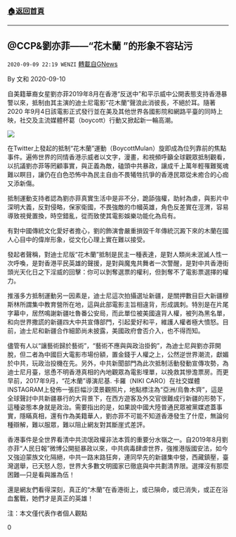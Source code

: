 ###  [:house:返回首頁](https://github.com/ourhimalayas/txt)
---

## @CCP&amp;劉亦菲——“花木蘭 ”的形象不容玷污
`2020-09-09 22:19 WENZI` [轉載自GNews](https://gnews.org/zh-hant/344592/)

By 文和
2020-09-10

自美籍華裔女星劉亦菲2019年8月在香港“反送中”和平示威中公開表態支持香港暴警以來，抵制由其主演的迪士尼電影“花木蘭”聲浪此消彼長，不絕於耳。隨著2020 年9月4日該電影正式發行並在美及其他世界各國影院和網路平臺的同時上映，社交及主流媒體杯葛（boycott）行動又掀起新一輪高潮。

![](https://s3.amazonaws.com/gnews-media-offload/wp-content/uploads/2020/09/09220635/IMG_6664.jpg)

在Twitter上發起的抵制“花木蘭”運動（BoycottMulan）旋即成為位列靠前的焦點事件。遍佈世界的同情香港示威者以文字，漫畫，和視頻呼籲全球觀眾抵制觀看，以抗議劉亦菲等罔顧事實，與正義為敵，磕頭中共暴政，讓成千上萬年輕罹難冤魂難以瞑目，讓仍在白色恐怖中為民主自由不畏犧牲抗爭的香港民眾從未癒合的心痂又添新傷。

抵制運動支持者認為劉亦菲真實生活中是非不分，跪舔強權，助紂為虐，與影片中深明大義，反對侵略，保家衛國，不畏強敵的巾幗英雄，角色反差實在涇渭，容易導致視覺置換，時空錯亂，從而致使其電影娛樂功能化為烏有。

有對中國傳統文化愛好者擔心，劉的飾演會嚴重損毀千年傳統沉澱下來的木蘭在國人心目中的偉岸形象，從文化心理上實在難以接受。

發起者聲稱，對迪士尼版“花木蘭”抵制是民主一種表達，是對人類尚未泯滅人性一次呼喚，是對香港平民英雄的聲援，是對與魔鬼共舞者一次警醒，是對中共香港街頭光天化日之下淫威的回擊：你可以剝奪選票的權利，但剝奪不了電影票選擇的權力。

推漲多方抵制運動另一因素是，迪士尼這次拍攝選址新疆，是關押數目巨大新疆穆斯林所謂集中教育營所在地，這與此部電影主旨相違背，形成諷刺。特別是在片尾字幕中，居然鳴謝新疆吐魯番公安局，而此單位被美國違背人權，被列為黑名單，和向世界撒謊的新疆四大中共宣傳部門，引起愛好和平，維護人權者極大憤怒。目前，迪士尼和新疆合作細節尚未披露，美國政府會否介入，也不得而知。

儘管有人以“讓藝術歸於藝術”，“藝術不應與與政治掛鉤”，為迪士尼與劉亦菲開脫，但二者為中國巨大電影市場份額，置金錢于人權之上，公然逆世界潮流，獻媚於中共，玩政治投機在先。另外，中共新聞部門為此次抵制活動發動宣傳攻勢，為迪士尼月臺，慫恿不明香港真相的內地觀眾為電影埋單，以挽救其慘澹票房。而更早前，2017年9月，“花木蘭”導演尼基. 卡羅（NIKI CARO）在社交媒體INSTAGRAM上發佈一張巨幅沙漠景觀照片，地點標注為“亞洲/烏魯木齊”，這是全球聲討中共新疆暴行的大背景下，在西方遊客及外交官很難成行新疆的形勢下，這種姿態本身就是政治。需要指出的是，如果說中國大陸普通民眾被黨媒遮蓋事實，隱瞞真相，還有作為美籍華人，劉亦菲不可能不知道香港發生了什麼，無論何種辯解，難以服眾，難以阻止網友對其斷崖式差評。

香港事件是全世界看清中共流氓政權非法本質的重要分水嶺之一。自2019年8月劉亦菲“人民日報”微博公開挺暴政以來，中共病毒肆虐世界，強推港版國安法，如今又強迫蒙族文化隔絕，中共一路末路狂奔，連同早先的新疆集中營，西藏鎮壓，臺灣選舉，已天怒人怨，世界大多數文明國家已徹底與中共劃清界限。選擇沒有那麼困難—只是看與誰為伍！

還是網友們看得深刻，真正的“木蘭”在香港街上，或已隕命，或已消失，或正在浴血奮戰，她們才是真正的英雄！

注：本文僅代表作者個人觀點

0
